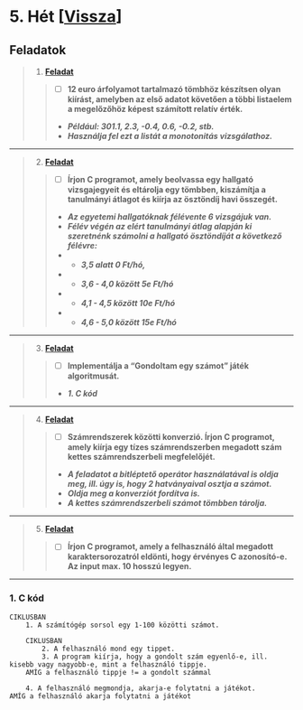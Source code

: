 # 5. Hét [[Vissza](https://github.com/OraveczJozsef/Miskolci_Egyetem/tree/main/Programoz%C3%A1s%20Alapjai/Szorgalmi%20Feladatok)]

## Feladatok
> 1. **[Feladat]()**
> > - [ ] **12 euro árfolyamot tartalmazó tömbhöz készítsen olyan kiírást, amelyben az első adatot követően a többi listaelem a megelőzőhöz képest számított relatív érték.**
> > - ***Például: 301.1, 2.3, -0.4, 0.6, -0.2, stb.***
> > - ***Használja fel ezt a listát a monotonitás vizsgálathoz.***
----
> 2. **[Feladat]()**
> > - [ ] **Írjon C programot, amely beolvassa egy hallgató vizsgajegyeit és eltárolja egy tömbben, kiszámítja a tanulmányi átlagot és kiírja az ösztöndíj havi összegét.**
> > - ***Az egyetemi hallgatóknak félévente 6 vizsgájuk van.***
> > - ***Félév végén az elért tanulmányi átlag alapján ki szeretnénk számolni a hallgató ösztöndíját a következő félévre:***
> > - - ***3,5 alatt 0 Ft/hó,***
> > - - ***3,6 - 4,0 között 5e Ft/hó***
> > - - ***4,1 - 4,5 között 10e Ft/hó***
> > - - ***4,6 - 5,0 között 15e Ft/hó***
----
> 3. **[Feladat]()**
> > - [ ] **Implementálja a “Gondoltam egy számot” játék algoritmusát.**
> > - ***1. C kód***
----
> 4. **[Feladat]()**
> > - [ ] **Számrendszerek közötti konverzió. Írjon C programot, amely kiírja egy tízes számrendszerben megadott szám kettes számrendszerbeli megfelelőjét.**
> > - ***A feladatot a bitléptető operátor használatával is oldja meg, ill. úgy is, hogy 2 hatványaival osztja a számot.***
> > - ***Oldja meg a konverziót fordítva is.***
> > - ***A kettes számrendszerbeli számot tömbben tárolja.***
----
> 5. **[Feladat]()**
> > - [ ] **Írjon C programot, amely a felhasználó által megadott karaktersorozatról eldönti, hogy érvényes C azonosító-e. Az input max. 10 hosszú legyen.**
----

### 1. C kód
```
CIKLUSBAN
    1. A számítógép sorsol egy 1-100 közötti számot.

    CIKLUSBAN
        2. A felhasználó mond egy tippet.
        3. A program kiírja, hogy a gondolt szám egyenlő-e, ill. kisebb vagy nagyobb-e, mint a felhasználó tippje.
    AMÍG a felhasználó tippje != a gondolt számmal

    4. A felhasználó megmondja, akarja-e folytatni a játékot.
AMÍG a felhasználó akarja folytatni a játékot
```